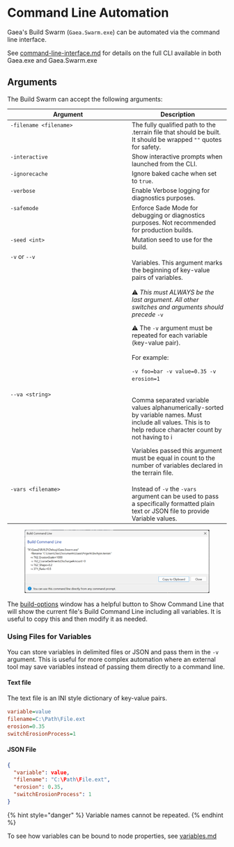 # Command Line Automation

Gaea's Build Swarm (`Gaea.Swarm.exe`) can be automated via the command line interface.

See [command-line-interface.md](../../getting-started/command-line-interface.md "mention") for details on the full CLI available in both Gaea.exe and Gaea.Swarm.exe&#x20;

## Arguments

The Build Swarm can accept the following arguments:

<table><thead><tr><th width="265" valign="top">Argument</th><th>Description</th></tr></thead><tbody><tr><td valign="top"><code>-filename &#x3C;filename></code></td><td>The fully qualified path to the .terrain file that should be built. It should be wrapped <code>""</code> quotes for safety.</td></tr><tr><td valign="top"><code>-interactive</code></td><td>Show interactive prompts when launched from the CLI.</td></tr><tr><td valign="top"><code>-ignorecache</code></td><td>Ignore baked cache when set to <code>true</code>.</td></tr><tr><td valign="top"><code>-verbose</code></td><td>Enable Verbose logging for diagnostics purposes.</td></tr><tr><td valign="top"><code>-safemode</code></td><td>Enforce Sade Mode for debugging or diagnostics purposes. Not recommended for production builds.</td></tr><tr><td valign="top"><code>-seed &#x3C;int></code></td><td>Mutation seed to use for the build.</td></tr><tr><td valign="top"><code>-v</code> or <code>--v</code></td><td><p>Variables. This argument marks the beginning of key-value pairs of variables.<br><br><span data-gb-custom-inline data-tag="emoji" data-code="26a0">⚠️</span> <em>This must ALWAYS be the last argument. All other switches and arguments should precede</em> <code>-v</code></p><p></p><p><span data-gb-custom-inline data-tag="emoji" data-code="26a0">⚠️</span> The <code>-v</code> argument must be repeated for each variable (key-value pair).<br><br>For example:</p><p><code>-v foo=bar -v value=0.35 -v erosion=1</code></p></td></tr><tr><td valign="top"><code>--va &#x3C;string></code></td><td><p>Comma separated variable values alphanumerically-sorted by variable names. Must include all values. This is to help reduce character count by not having to i</p><p></p><p>Variables passed this argument must be equal in count to the number of variables declared in the terrain file.</p></td></tr><tr><td valign="top"><code>-vars &#x3C;filename></code></td><td>Instead of <code>-v</code> the <code>-vars</code> argument can be used to pass a specifically formatted plain text or JSON file to provide Variable values.</td></tr></tbody></table>

<figure><img src="../../.gitbook/assets/command_line_example.png" alt=""><figcaption></figcaption></figure>

The [build-options](../../using-gaea/build-and-export/build-options/ "mention") window has a helpful button to Show Command Line that will show the current file's Build Command Line including all variables. It is useful to copy this and then modify it as needed.



### Using Files for Variables

You can store variables in delimited files or JSON and pass them in the `-v` argument. This is useful for more complex automation where an external tool may save variables instead of passing them directly to a command line.

#### Text file

The text file is an INI style dictionary of key-value pairs.

```ini
variable=value
filename=C:\Path\File.ext
erosion=0.35
switchErosionProcess=1
```

#### JSON File

```json
{
  "variable": value,
  "filename": "C:\Path\File.ext",
  "erosion": 0.35,
  "switchErosionProcess": 1
}
```

{% hint style="danger" %}
Variable names cannot be repeated.
{% endhint %}

To see how variables can be bound to node properties, see [variables.md](../../developers/scripting-and-expressions/variables.md "mention")

